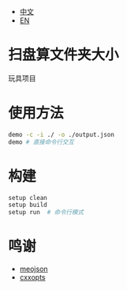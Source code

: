 - [中文](README.md)
- [EN](README_EN.md)

# 扫盘算文件夹大小
玩具项目

# 使用方法
```bash
demo -c -i ./ -o ./output.json
demo # 直接命令行交互
```

# 构建
```bash
setup clean
setup build
setup run  # 命令行模式
```

# 鸣谢
- [meojson](https://github.com/MistEO/meojson)
- [cxxopts](https://github.com/jarro2783/cxxopts)

